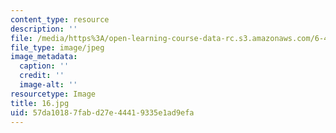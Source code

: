 ```yaml
---
content_type: resource
description: ''
file: /media/https%3A/open-learning-course-data-rc.s3.amazonaws.com/6-451-principles-of-digital-communication-ii-spring-2005/57da10187fabd27e44419335e1ad9efa_16.jpg
file_type: image/jpeg
image_metadata:
  caption: ''
  credit: ''
  image-alt: ''
resourcetype: Image
title: 16.jpg
uid: 57da1018-7fab-d27e-4441-9335e1ad9efa
---
```

